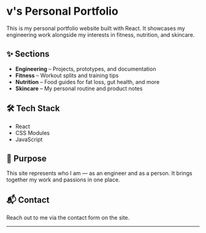 # v's Personal Portfolio

This is my personal portfolio website built with React. It showcases my engineering work alongside my interests in fitness, nutrition, and skincare.

## ✨ Sections

- **Engineering** – Projects, prototypes, and documentation
- **Fitness** – Workout splits and training tips
- **Nutrition** – Food guides for fat loss, gut health, and more
- **Skincare** – My personal routine and product notes

## 🛠️ Tech Stack

- React  
- CSS Modules  
- JavaScript  

## 📌 Purpose

This site represents who I am — as an engineer and as a person. It brings together my work and passions in one place.

## 📬 Contact

Reach out to me via the contact form on the site.

---

